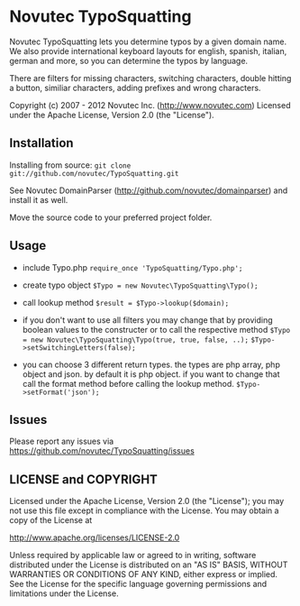 Novutec TypoSquatting
=====================

Novutec TypoSquatting lets you determine typos by a given domain name. We also provide
international keyboard layouts for english, spanish, italian, german and more, so you can
determine the typos by language.

There are filters for missing characters, switching characters, double hitting a button,
similiar characters, adding prefixes and wrong characters.

Copyright (c) 2007 - 2012 Novutec Inc. (http://www.novutec.com)
Licensed under the Apache License, Version 2.0 (the "License").

Installation
------------

Installing from source: `git clone git://github.com/novutec/TypoSquatting.git`

See Novutec DomainParser (http://github.com/novutec/domainparser) and install it as well.

Move the source code to your preferred project folder.

Usage
-----

* include Typo.php
`require_once 'TypoSquatting/Typo.php';`

* create typo object
`$Typo = new Novutec\TypoSquatting\Typo();`

* call lookup method
`$result = $Typo->lookup($domain);`

* if you don't want to use all filters you may change that by providing boolean values
to the constructer or to call the respective method
`$Typo = new Novutec\TypoSquatting\Typo(true, true, false, ..);`
`$Typo->setSwitchingLetters(false);`

* you can choose 3 different return types. the types are php array, php object and json. by
default it is php object. if you want to change that call the format method before calling
the lookup method.
`$Typo->setFormat('json');`

Issues
------

Please report any issues via https://github.com/novutec/TypoSquatting/issues

LICENSE and COPYRIGHT
---------------------

Licensed under the Apache License, Version 2.0 (the "License");
you may not use this file except in compliance with the License.
You may obtain a copy of the License at

http://www.apache.org/licenses/LICENSE-2.0

Unless required by applicable law or agreed to in writing, software
distributed under the License is distributed on an "AS IS" BASIS,
WITHOUT WARRANTIES OR CONDITIONS OF ANY KIND, either express or implied.
See the License for the specific language governing permissions and
limitations under the License.
